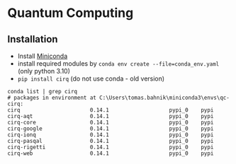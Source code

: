 # Quantum Computing

## Installation
- Install [Miniconda](https://docs.conda.io/en/latest/miniconda.html)
- install required modules by `conda env create --file=conda_env.yaml` (only python 3.10)
- `pip install cirq` (do not use conda - old version)

```shell
conda list | grep cirq
# packages in environment at C:\Users\tomas.bahnik\miniconda3\envs\qc-cirq:
cirq                      0.14.1                   pypi_0    pypi
cirq-aqt                  0.14.1                   pypi_0    pypi
cirq-core                 0.14.1                   pypi_0    pypi
cirq-google               0.14.1                   pypi_0    pypi
cirq-ionq                 0.14.1                   pypi_0    pypi
cirq-pasqal               0.14.1                   pypi_0    pypi
cirq-rigetti              0.14.1                   pypi_0    pypi
cirq-web                  0.14.1                   pypi_0    pypi
```
